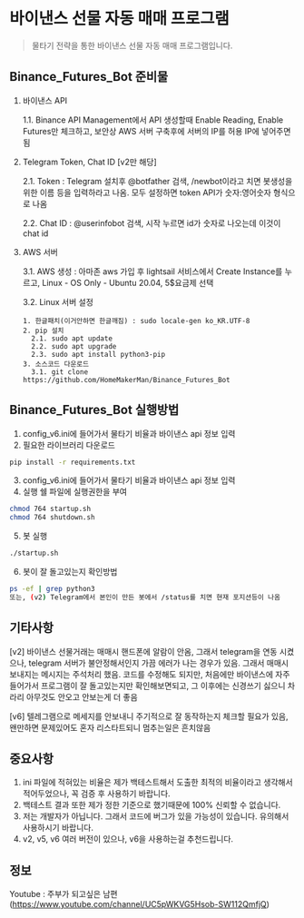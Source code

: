 # 바이낸스 선물 자동 매매 프로그램
> 물타기 전략을 통한 바이낸스 선물 자동 매매 프로그램입니다.

## Binance_Futures_Bot 준비물
1. 바이낸스 API
 
      1.1. Binance API Management에서 API 생성할때 Enable Reading, Enable Futures만 체크하고, 보안상 AWS 서버 구축후에 서버의 IP를 허용 IP에 넣어주면됨
 
2. Telegram Token, Chat ID [v2만 해당]

      2.1. Token : Telegram 설치후 @botfather 검색, /newbot이라고 치면 봇생성을 위한 이름 등을 입력하라고 나옴. 모두 설정하면 token API가 숫자:영어숫자 형식으로 나옴
      
      2.2. Chat ID : @userinfobot 검색, 시작 누르면 id가 숫자로 나오는데 이것이 chat id


3. AWS 서버

      3.1. AWS 생성 : 아마존 aws 가입 후 lightsail 서비스에서 Create Instance를 누르고, Linux - OS Only - Ubuntu 20.04, 5$요금제 선택

      3.2. Linux 서버 설정
            
       1. 한글패치(이거안하면 한글깨짐) : sudo locale-gen ko_KR.UTF-8 
       2. pip 설치
         2.1. sudo apt update
         2.2. sudo apt upgrade
         2.3. sudo apt install python3-pip
       3. 소스코드 다운로드
         3.1. git clone https://github.com/HomeMakerMan/Binance_Futures_Bot


## Binance_Futures_Bot 실행방법
1. config_v6.ini에 들어가서 물타기 비율과 바이낸스 api 정보 입력
2. 필요한 라이브러리 다운로드
```sh
pip install -r requirements.txt
```
3. config_v6.ini에 들어가서 물타기 비율과 바이낸스 api 정보 입력
4. 실행 쉘 파일에 실행권한을 부여
```sh
chmod 764 startup.sh
chmod 764 shutdown.sh
```
5. 봇 실행
```sh
./startup.sh
```
6. 봇이 잘 돌고있는지 확인방법
```sh
ps -ef | grep python3
또는, (v2) Telegram에서 본인이 만든 봇에서 /status를 치면 현재 포지션등이 나옴
```

## 기타사항

[v2] 바이낸스 선물거래는 매매시 핸드폰에 알람이 안옴, 그래서 telegram을 연동 시켰으나, telegram 서버가 불안정해서인지 가끔 에러가 나는 경우가 있음. 그래서 매매시 보내지는 메시지는 주석처리 했음. 코드를 수정해도 되지만, 처음에만 바이낸스에 자주들어가서 프로그램이 잘 돌고있는지만 확인해보면되고, 그 이후에는 신경쓰기 싫으니 차라리 아무것도 안오고 안보는게 더 좋음

[v6] 텔레그램으로 메세지를 안보내니 주기적으로 잘 동작하는지 체크할 필요가 있음, 왠만하면 문제있어도 혼자 리스타트되니 멈추는일은 흔치않음

## 중요사항 

1. ini 파일에 적혀있는 비율은 제가 백테스트해서 도출한 최적의 비율이라고 생각해서 적어두었으나, 꼭 검증 후 사용하기 바랍니다.
2. 백테스트 결과 또한 제가 정한 기준으로 했기때문에 100% 신뢰할 수 없습니다.
3. 저는 개발자가 아닙니다. 그래서 코드에 버그가 있을 가능성이 있습니다. 유의해서 사용하시기 바랍니다.
4. v2, v5, v6 여러 버전이 있으나, v6을 사용하는걸 추천드립니다.

## 정보

Youtube : 주부가 되고싶은 남편(https://www.youtube.com/channel/UC5pWKVG5Hsob-SW112QmfjQ)
